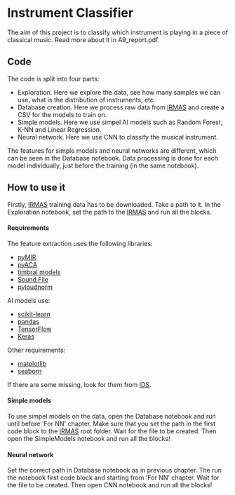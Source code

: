 # Instrument Classifier
The aim of this project is to classify which instrument is playing in a piece of classical music. Read more about it in A9_report.pdf.

## Code
The code is split into four parts:
* Exploration. Here we explore the data, see how many samples we can use, what is the distribution of instruments, etc.
* Database creation. Here we process raw data from [IRMAS](https://www.upf.edu/web/mtg/irmas) and create a CSV for the models to train on.
* Simple models. Here we use simpel AI models such as Random Forest, K-NN and Linear Regression.
* Neural network. Here we use CNN to classify the musical instrument.

The features for simple models and neural networks are different, which can be seen in the Database notebook. Data processing is done for each model individually, just before the training (in the same notebook).

## How to use it
Firstly, [IRMAS](https://www.upf.edu/web/mtg/irmas) training data has to be downloaded. Take a path to it. In the Exploration notebook, set the path to the [IRMAS](https://www.upf.edu/web/mtg/irmas) and run all the blocks.

#### Requirements
The feature extraction uses the following libraries: 
* [pyMIR](https://github.com/jsawruk/pymir)
* [pyACA](https://pypi.org/project/pyACA/)
* [timbral models](https://github.com/AudioCommons/timbral_models)
* [Sound File](https://pypi.org/project/SoundFile/)
* [pyloudnorm](https://pypi.org/project/pyloudnorm/)

AI models use:
* [scikit-learn](https://sklearn.org/)
* [pandas](https://pandas.pydata.org/)
* [TensorFlow](https://www.tensorflow.org/)
* [Keras](https://keras.io/)

Other requirements:
* [matplotlib](https://matplotlib.org/)
* [seaborn](http://seaborn.pydata.org/)

If there are some missing, look for them from [IDS](https://courses.cs.ut.ee/2020/ids/fall).

#### Simple models
To use simpel models on the data, open the Database notebook and run until before 'For NN' chapter. Make sure that you set the path in the first code block to the [IRMAS](https://www.upf.edu/web/mtg/irmas) root folder. Wait for the file to be created. Then open the SimpleModels notebook and run all the blocks!

#### Neural network
Set the correct path in Database notebook as in previous chapter. The run the notebook first code block and starting from 'For NN' chapter. Wait for the file to be created. Then open CNN notebook and run all the blocks!
